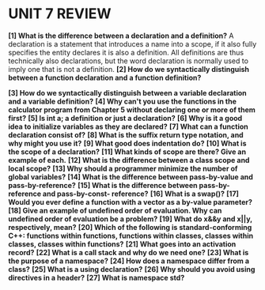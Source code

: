 # UNIT 7 REVIEW
**[1] What is the difference between a declaration and a definition?**
A declaration is a statement that introduces a name into a scope, if it also fully specifies the entity declares it is also a definition. All definitions are thus technically also declarations, but the word declaration is normally used to imply one that is not a definition.
**[2] How do we syntactically distinguish between a function declaration and
a function definition?**

**[3] How do we syntactically distinguish between a variable declaration and
a variable definition?**
**[4] Why can't you use the functions in the calculator program from Chapter
5 without declaring one or more of them first?**
**[5] Is int a; a definition or just a declaration?**
**[6] Why is it a good idea to initialize variables as they are declared?**
**[7] What can a function declaration consist of?**
**[8] What is the suffix return type notation, and why might you use it?**
**[9] What good does indentation do?**
**[10] What is the scope of a declaration?**
**[11] What kinds of scope are there? Give an example of each.**
**[12] What is the difference between a class scope and local scope?**
**[13] Why should a programmer minimize the number of global variables?**
**[14] What is the difference between pass-by-value and pass-by-reference?**
**[15] What is the difference between pass-by-reference and pass-by-const-
reference?**
**[16] What is a swap()?**
**[17] Would you ever define a function with a vector<double> as a by-value
parameter?**
**[18] Give an example of undefined order of evaluation. Why can undefined
order of evaluation be a problem?**
**[19] What do x&&y and x||y, respectively, mean?**
**[20] Which of the following is standard-conforming C++: functions within
functions, functions within classes, classes within classes, classes within
functions?**
**[21] What goes into an activation record?**
**[22] What is a call stack and why do we need one?**
**[23] What is the purpose of a namespace?**
**[24] How does a namespace differ from a class?**
**[25] What is a using declaration?**
**[26] Why should you avoid using directives in a header?**
**[27] What is namespace std?**
